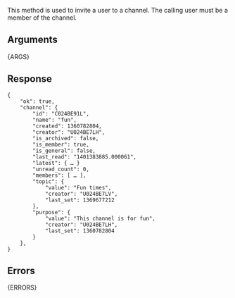 This method is used to invite a user to a channel. The calling user must be a member of the channel.

## Arguments

{ARGS}


## Response

	{
	    "ok": true,
	    "channel": {
			"id": "C024BE91L",
			"name": "fun",
			"created": 1360782804,
			"creator": "U024BE7LH",
			"is_archived": false,
			"is_member": true,
			"is_general": false,
			"last_read": "1401383885.000061",
			"latest": { … }
			"unread_count": 0,
			"members": [ … ],
			"topic": {
				"value": "Fun times",
				"creator": "U024BE7LV",
				"last_set": 1369677212
			},
			"purpose": {
				"value": "This channel is for fun",
				"creator": "U024BE7LH",
				"last_set": 1360782804
			}
		},
	}

## Errors

{ERRORS}
